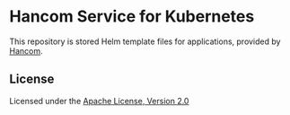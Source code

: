 # Hancom Service for Kubernetes

This repository is stored Helm template files for applications, provided by [Hancom](https://www.hancom.com).

## License

Licensed under the [Apache License, Version 2.0](LICENSE.txt)
